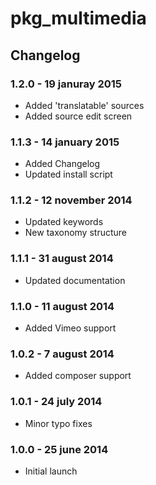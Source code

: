 # pkg_multimedia

## Changelog

### 1.2.0 - 19 januray 2015

* Added 'translatable' sources
* Added source edit screen

### 1.1.3 - 14 january 2015

* Added Changelog
* Updated install script

### 1.1.2 - 12 november 2014

* Updated keywords
* New taxonomy structure

### 1.1.1 - 31 august 2014

* Updated documentation

### 1.1.0 - 11 august 2014

* Added Vimeo support

### 1.0.2 - 7 august 2014

* Added composer support

### 1.0.1 - 24 july 2014

* Minor typo fixes

### 1.0.0 - 25 june 2014

* Initial launch
